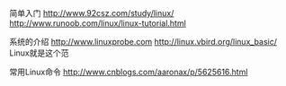 
简单入门
http://www.92csz.com/study/linux/
http://www.runoob.com/linux/linux-tutorial.html

系统的介绍
http://www.linuxprobe.com
http://linux.vbird.org/linux_basic/
Linux就是这个范



常用Linux命令
http://www.cnblogs.com/aaronax/p/5625616.html